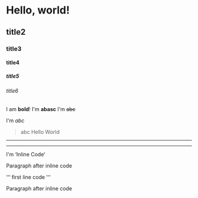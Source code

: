 # Hello, world!

## title2

### title3

#### title4

##### title5

###### title6

I am **bold**!
I'm **abasc**
I'm ~~abc~~

I'm *abc*

> abc Hello World

---

---------

I'm ‘Inline Code‘

Paragraph after inline code

‘‘‘
first line code
‘‘‘

Paragraph after inline code
